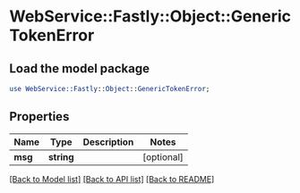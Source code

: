 # WebService::Fastly::Object::GenericTokenError

## Load the model package
```perl
use WebService::Fastly::Object::GenericTokenError;
```

## Properties
Name | Type | Description | Notes
------------ | ------------- | ------------- | -------------
**msg** | **string** |  | [optional] 

[[Back to Model list]](../README.md#documentation-for-models) [[Back to API list]](../README.md#documentation-for-api-endpoints) [[Back to README]](../README.md)


